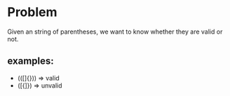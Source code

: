 # Problem

Given an string of parentheses, we want to know whether they are valid or not.

## examples:

-   (([]{})) => valid
-   ([{]}) => unvalid
